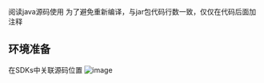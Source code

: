 阅读java源码使用
为了避免重新编译，与jar包代码行数一致，仅仅在代码后面加注释
## 环境准备
在SDKs中关联源码位置
![image](https://cdn.staticaly.com/gh/pxpy/img@master/image.96usvvpo8t4.webp)
